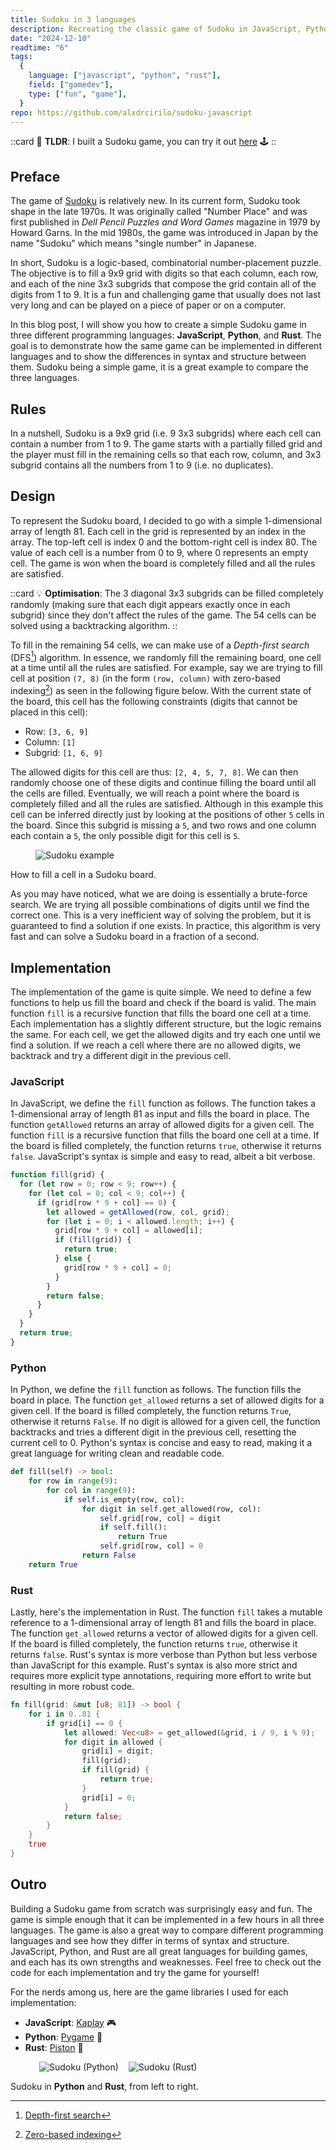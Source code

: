 ```yaml
---
title: Sudoku in 3 languages
description: Recreating the classic game of Sudoku in JavaScript, Python, and Rust
date: "2024-12-10"
readtime: "6"
tags:
  {
    language: ["javascript", "python", "rust"],
    field: ["gamedev"],
    type: ["fun", "game"],
  }
repo: https://github.com/alxdrcirilo/sudoku-javascript
---
```


::card
📝 **TLDR**: I built a Sudoku game, you can try it out [here](http://alxdrcirilo.dev/sudoku-javascript) 🕹️
::

## Preface

The game of [Sudoku](https://en.wikipedia.org/wiki/Sudoku) is relatively new. In its current form, Sudoku took shape in the late 1970s. It was originally called "Number Place" and was first published in _Dell Pencil Puzzles and Word Games_ magazine in 1979 by Howard Garns. In the mid 1980s, the game was introduced in Japan by the name "Sudoku" which means "single number" in Japanese.

In short, Sudoku is a logic-based, combinatorial number-placement puzzle. The objective is to fill a 9x9 grid with digits so that each column, each row, and each of the nine 3x3 subgrids that compose the grid contain all of the digits from 1 to 9. It is a fun and challenging game that usually does not last very long and can be played on a piece of paper or on a computer.

In this blog post, I will show you how to create a simple Sudoku game in three different programming languages: **JavaScript**, **Python**, and **Rust**. The goal is to demonstrate how the same game can be implemented in different languages and to show the differences in syntax and structure between them. Sudoku being a simple game, it is a great example to compare the three languages.

## Rules

In a nutshell, Sudoku is a 9x9 grid (i.e. 9 3x3 subgrids) where each cell can contain a number from 1 to 9. The game starts with a partially filled grid and the player must fill in the remaining cells so that each row, column, and 3x3 subgrid contains all the numbers from 1 to 9 (i.e. no duplicates).

## Design

To represent the Sudoku board, I decided to go with a simple 1-dimensional array of length 81. Each cell in the grid is represented by an index in the array. The top-left cell is index 0 and the bottom-right cell is index 80. The value of each cell is a number from 0 to 9, where 0 represents an empty cell. The game is won when the board is completely filled and all the rules are satisfied.

::card
💡 **Optimisation**: The 3 diagonal 3x3 subgrids can be filled completely randomly (making sure that each digit appears exactly once in each subgrid) since they don't affect the rules of the game. The 54 cells can be solved using a backtracking algorithm.
::

To fill in the remaining 54 cells, we can make use of a _Depth-first search_ (DFS[^1]) algorithm. In essence, we randomly fill the remaining board, one cell at a time until all the rules are satisfied. For example, say we are trying to fill cell at position `(7, 8)` (in the form `(row, column)` with zero-based indexing[^2]) as seen in the following figure below. With the current state of the board, this cell has the following constraints (digits that cannot be placed in this cell):

- Row: `[3, 6, 9]`
- Column: `[1]`
- Subgrid: `[1, 6, 9]`

The allowed digits for this cell are thus: `[2, 4, 5, 7, 8]`. We can then randomly choose one of these digits and continue filling the board until all the cells are filled. Eventually, we will reach a point where the board is completely filled and all the rules are satisfied. Although in this example this cell can be inferred directly just by looking at the positions of other `5` cells in the board. Since this subgrid is missing a `5`, and two rows and one column each contain a `5`, the only possible digit for this cell is `5`.

<div>
  <figure class="figure">
    <img alt="Sudoku example" src="images/2024/9-sudoku/example.svg" class="figure-image svg" style="max-height: 600px; width: auto;">
  </figure>
  <p class="figure-caption">How to fill a cell in a Sudoku board.</p>
</div>

[^1]: [Depth-first search](https://en.wikipedia.org/wiki/Depth-first_search)

[^2]: [Zero-based indexing](https://en.wikipedia.org/wiki/Zero-based_numbering)

As you may have noticed, what we are doing is essentially a brute-force search. We are trying all possible combinations of digits until we find the correct one. This is a very inefficient way of solving the problem, but it is guaranteed to find a solution if one exists. In practice, this algorithm is very fast and can solve a Sudoku board in a fraction of a second.

## Implementation

The implementation of the game is quite simple. We need to define a few functions to help us fill the board and check if the board is valid. The main function `fill` is a recursive function that fills the board one cell at a time. Each implementation has a slightly different structure, but the logic remains the same. For each cell, we get the allowed digits and try each one until we find a solution. If we reach a cell where there are no allowed digits, we backtrack and try a different digit in the previous cell.

### JavaScript

In JavaScript, we define the `fill` function as follows. The function takes a 1-dimensional array of length 81 as input and fills the board in place. The function `getAllowed` returns an array of allowed digits for a given cell. The function `fill` is a recursive function that fills the board one cell at a time. If the board is filled completely, the function returns `true`, otherwise it returns `false`. JavaScript's syntax is simple and easy to read, albeit a bit verbose.

```js [board.js]
function fill(grid) {
  for (let row = 0; row < 9; row++) {
    for (let col = 0; col < 9; col++) {
      if (grid[row * 9 + col] == 0) {
        let allowed = getAllowed(row, col, grid);
        for (let i = 0; i < allowed.length; i++) {
          grid[row * 9 + col] = allowed[i];
          if (fill(grid)) {
            return true;
          } else {
            grid[row * 9 + col] = 0;
          }
        }
        return false;
      }
    }
  }
  return true;
}
```

### Python

In Python, we define the `fill` function as follows. The function fills the board in place. The function `get_allowed` returns a set of allowed digits for a given cell. If the board is filled completely, the function returns `True`, otherwise it returns `False`. If no digit is allowed for a given cell, the function backtracks and tries a different digit in the previous cell, resetting the current cell to 0. Python's syntax is concise and easy to read, making it a great language for writing clean and readable code.

```py [board.py]
def fill(self) -> bool:
    for row in range(9):
        for col in range(9):
            if self.is_empty(row, col):
                for digit in self.get_allowed(row, col):
                    self.grid[row, col] = digit
                    if self.fill():
                        return True
                    self.grid[row, col] = 0
                return False
    return True
```

### Rust

Lastly, here's the implementation in Rust. The function `fill` takes a mutable reference to a 1-dimensional array of length 81 and fills the board in place. The function `get_allowed` returns a vector of allowed digits for a given cell. If the board is filled completely, the function returns `true`, otherwise it returns `false`. Rust's syntax is more verbose than Python but less verbose than JavaScript for this example. Rust's syntax is also more strict and requires more explicit type annotations, requiring more effort to write but resulting in more robust code.

```rs [board.rs]
fn fill(grid: &mut [u8; 81]) -> bool {
    for i in 0..81 {
        if grid[i] == 0 {
            let allowed: Vec<u8> = get_allowed(&grid, i / 9, i % 9);
            for digit in allowed {
                grid[i] = digit;
                fill(grid);
                if fill(grid) {
                    return true;
                }
                grid[i] = 0;
            }
            return false;
        }
    }
    true
}
```

## Outro

Building a Sudoku game from scratch was surprisingly easy and fun. The game is simple enough that it can be implemented in a few hours in all three languages. The game is also a great way to compare different programming languages and see how they differ in terms of syntax and structure. JavaScript, Python, and Rust are all great languages for building games, and each has its own strengths and weaknesses. Feel free to check out the code for each implementation and try the game for yourself!

For the nerds among us, here are the game libraries I used for each implementation:

- **JavaScript**: [Kaplay](https://kaplayjs.com) 🎮
- **Python**: [Pygame](https://www.pygame.org) 🐍
- **Rust**: [Piston](https://www.piston.rs) 🦀

<div>
  <figure class="figure">
    <img alt="Sudoku (Python)" src="images/2024/9-sudoku/sudoku_python.png" class="figure-image" style="max-width: calc(100% / 2); padding: 0 6px; object-fit: contain;">
    <img alt="Sudoku (Rust)" src="images/2024/9-sudoku/sudoku_rust.png" class="figure-image" style="max-width: calc(100% / 2); padding: 0 6px; object-fit: contain;">
  </figure>
  <p class="figure-caption">Sudoku in <strong>Python</strong> and <strong>Rust</strong>, from left to right.</p>
</div>
